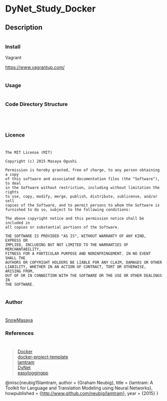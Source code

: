 DyNet_Study_Docker
====


## Description

#
### Install

Vagrant

https://www.vagrantup.com/

#
### Usage
#


#
### Code Directory Structure
#
```
```
#
### Licence
#
```
The MIT License (MIT)

Copyright (c) 2015 Masaya Ogushi

Permission is hereby granted, free of charge, to any person obtaining a copy
of this software and associated documentation files (the "Software"), to deal
in the Software without restriction, including without limitation the rights
to use, copy, modify, merge, publish, distribute, sublicense, and/or sell
copies of the Software, and to permit persons to whom the Software is
furnished to do so, subject to the following conditions:

The above copyright notice and this permission notice shall be included in
all copies or substantial portions of the Software.

THE SOFTWARE IS PROVIDED "AS IS", WITHOUT WARRANTY OF ANY KIND, EXPRESS OR
IMPLIED, INCLUDING BUT NOT LIMITED TO THE WARRANTIES OF MERCHANTABILITY,
FITNESS FOR A PARTICULAR PURPOSE AND NONINFRINGEMENT. IN NO EVENT SHALL THE
AUTHORS OR COPYRIGHT HOLDERS BE LIABLE FOR ANY CLAIM, DAMAGES OR OTHER
LIABILITY, WHETHER IN AN ACTION OF CONTRACT, TORT OR OTHERWISE, ARISING FROM,
OUT OF OR IN CONNECTION WITH THE SOFTWARE OR THE USE OR OTHER DEALINGS IN
THE SOFTWARE.
```
#
### Author
#
[SnowMasaya](https://github.com/SnowMasaya)
### References
#
>[Docker](https://www.docker.com/)<br>
>[docker-project-template](https://github.com/ahawkins/docker-project-template)<br>
>[lamtram](https://github.com/neubig/lamtram)<br>
>[DyNet](https://github.com/clab/dynet)<br>
>[easyloggingpp](https://github.com/easylogging/easyloggingpp)<br>

@misc{neubig15lamtram,
    author = {Graham Neubig},
    title = {lamtram: A Toolkit for Language and Translation Modeling using Neural Networks},
    howpublished = {http://www.github.com/neubig/lamtram},
    year = {2015}
}

